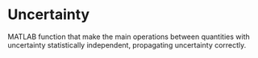 # Uncertainty
MATLAB function that make the main operations between quantities with uncertainty statistically independent, propagating uncertainty correctly.
